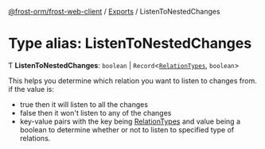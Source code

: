[@frost-orm/frost-web-client](../modules.md) / [Exports](../modules.md) / ListenToNestedChanges

# Type alias: ListenToNestedChanges

Ƭ **ListenToNestedChanges**: `boolean` \| `Record`<[`RelationTypes`](../enums/RelationTypes.md), `boolean`\>

This helps you determine which relation you want to listen to changes from.
if the value is:
- true then it will listen to all the changes
- false then it won't listen to any of the changes
- key-value pairs with the key being [RelationTypes](../enums/RelationTypes.md) and value being a boolean to determine whether or not to listen to specified type of relations.
